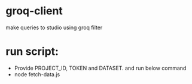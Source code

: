 # groq-client
make queries to studio using groq filter

# run script:
 - Provide PROJECT_ID, TOKEN and DATASET. and run below command
 - node fetch-data.js
